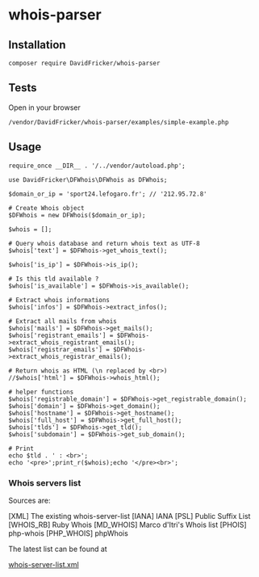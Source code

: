 # whois-parser

## Installation
```
composer require DavidFricker/whois-parser
```

## Tests
Open in your browser
```
/vendor/DavidFricker/whois-parser/examples/simple-example.php
```

## Usage

```
require_once __DIR__ . '/../vendor/autoload.php';

use DavidFricker\DFWhois\DFWhois as DFWhois;

$domain_or_ip = 'sport24.lefogaro.fr'; // '212.95.72.8'

# Create Whois object
$DFWhois = new DFWhois($domain_or_ip);

$whois = [];

# Query whois database and return whois text as UTF-8
$whois['text'] = $DFWhois->get_whois_text();

$whois['is_ip'] = $DFWhois->is_ip();

# Is this tld available ?
$whois['is_available'] = $DFWhois->is_available();

# Extract whois informations
$whois['infos'] = $DFWhois->extract_infos();

# Extract all mails from whois
$whois['mails'] = $DFWhois->get_mails();
$whois['registrant_emails'] = $DFWhois->extract_whois_registrant_emails();
$whois['registrar_emails'] = $DFWhois->extract_whois_registrar_emails();

# Return whois as HTML (\n replaced by <br>)
//$whois['html'] = $DFWhois->whois_html();

# helper functions
$whois['registrable_domain'] = $DFWhois->get_registrable_domain();
$whois['domain'] = $DFWhois->get_domain();
$whois['hostname'] = $DFWhois->get_hostname();
$whois['full_host'] = $DFWhois->get_full_host();
$whois['tlds'] = $DFWhois->get_tld();
$whois['subdomain'] = $DFWhois->get_sub_domain();

# Print
echo $tld . ' : <br>';
echo '<pre>';print_r($whois);echo '</pre><br>';
```

### Whois servers list

Sources are:

[XML] The existing whois-server-list
[IANA] IANA
[PSL] Public Suffix List
[WHOIS_RB] Ruby Whois
[MD_WHOIS] Marco d'Itri's Whois list
[PHOIS] php-whois
[PHP_WHOIS] phpWhois

The latest list can be found at 

[whois-server-list.xml](http://whois-server-list.github.io/whois-server-list/2/whois-server-list.xml)
